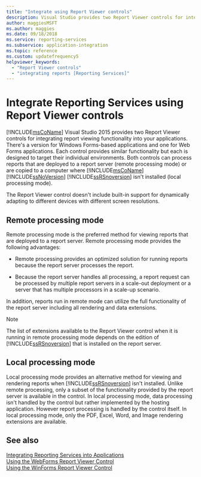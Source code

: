```yaml
---
title: "Integrate using Report Viewer controls"
description: Visual Studio provides two Report Viewer controls for integrating report viewing functionality into your applications.
author: maggiesMSFT
ms.author: maggies
ms.date: 09/18/2018
ms.service: reporting-services
ms.subservice: application-integration
ms.topic: reference
ms.custom: updatefrequency5
helpviewer_keywords:
  - "Report Viewer controls"
  - "integrating reports [Reporting Services]"
---
```

# Integrate Reporting Services using Report Viewer controls
  [!INCLUDE[msCoName](../../includes/msconame-md.md)] Visual Studio 2015 provides two Report Viewer controls for integrating report viewing functionality into your applications. There's a version for Windows Forms-based applications and one for Web Forms applications. Each control provides similar functionality but each is designed to target their individual environments. Both controls can process reports that are deployed to a report server (remote processing mode) or are copied to a computer where [!INCLUDE[msCoName](../../includes/msconame-md.md)] [!INCLUDE[ssNoVersion](../../includes/ssnoversion-md.md)] [!INCLUDE[ssRSnoversion](../../includes/ssrsnoversion-md.md)] isn't installed (local processing mode).  
  
 The Report Viewer control doesn't include built-in support for dynamically adapting to different devices with different screen resolutions.  
  
## Remote processing mode  
 Remote processing mode is the preferred method for viewing reports that are deployed to a report server. Remote processing mode provides the following advantages:  
  
-   Remote processing provides an optimized solution for running reports because the report server processes the report.  
  
-   Because the report server handles all processing, a report request can be processed by multiple report servers in a scale-out deployment or a server that has multiple processors in a scale-up scenario.  
  
 In addition, reports run in remote mode can utilize the full functionality of the report server including all rendering and data extensions.  
  
> [!NOTE]  
>  The list of extensions available to the Report Viewer control when it is running in remote processing mode depends on the edition of [!INCLUDE[ssRSnoversion](../../includes/ssrsnoversion-md.md)] that is installed on the report server.  
  
## Local processing mode  
 Local processing mode provides an alternative method for viewing and rendering reports when [!INCLUDE[ssRSnoversion](../../includes/ssrsnoversion-md.md)] isn't installed. Unlike remote processing, only a subset of the functionality provided by the report server is available in the control. In local processing mode, data processing isn't handled by the control but rather implemented by the hosting application. However report processing is handled by the control itself. In local processing mode, only the PDF, Excel, Word, and Image rendering extensions are available.  
  
## See also  
 [Integrating Reporting Services into Applications](../../reporting-services/application-integration/integrating-reporting-services-into-applications.md)   
 [Using the WebForms Report Viewer Control](../../reporting-services/application-integration/using-the-webforms-reportviewer-control.md)   
 [Using the WinForms Report Viewer Control](../../reporting-services/application-integration/using-the-winforms-reportviewer-control.md)  

  
  
